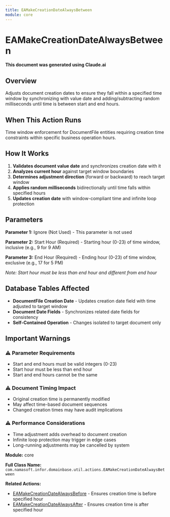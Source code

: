 ```yaml
---
title: EAMakeCreationDateAlwaysBetween
module: core
---
```



<div class='entity-flows'>

# EAMakeCreationDateAlwaysBetween

**This document was generated using Claude.ai**

## Overview

Adjusts document creation dates to ensure they fall within a specified time window by synchronizing with value date and adding/subtracting random milliseconds until time is between start and end hours.

## When This Action Runs

Time window enforcement for DocumentFile entities requiring creation time constraints within specific business operation hours.

## How It Works

1. **Validates document value date** and synchronizes creation date with it
2. **Analyzes current hour** against target window boundaries
3. **Determines adjustment direction** (forward or backward) to reach target window
4. **Applies random milliseconds** bidirectionally until time falls within specified hours
5. **Updates creation date** with window-compliant time and infinite loop protection

## Parameters

**Parameter 1:** Ignore (Not Used) - This parameter is not used

**Parameter 2:** Start Hour (Required) - Starting hour (0-23) of time window, inclusive (e.g., 9 for 9 AM)

**Parameter 3:** End Hour (Required) - Ending hour (0-23) of time window, exclusive (e.g., 17 for 5 PM)

*Note: Start hour must be less than end hour and different from end hour*

## Database Tables Affected

- **DocumentFile Creation Date** - Updates creation date field with time adjusted to target window
- **Document Date Fields** - Synchronizes related date fields for consistency
- **Self-Contained Operation** - Changes isolated to target document only

## Important Warnings

### ⚠️ Parameter Requirements
- Start and end hours must be valid integers (0-23)
- Start hour must be less than end hour
- Start and end hours cannot be the same

### ⚠️ Document Timing Impact
- Original creation time is permanently modified
- May affect time-based document sequences
- Changed creation times may have audit implications

### ⚠️ Performance Considerations
- Time adjustment adds overhead to document creation
- Infinite loop protection may trigger in edge cases
- Long-running adjustments may be cancelled by system

**Module:** core

**Full Class Name:** `com.namasoft.infor.domainbase.util.actions.EAMakeCreationDateAlwaysBetween`

**Related Actions:**
- [EAMakeCreationDateAlwaysBefore](EAMakeCreationDateAlwaysBefore.md) - Ensures creation time is before specified hour
- [EAMakeCreationDateAlwaysAfter](EAMakeCreationDateAlwaysAfter.md) - Ensures creation time is after specified hour


</div>